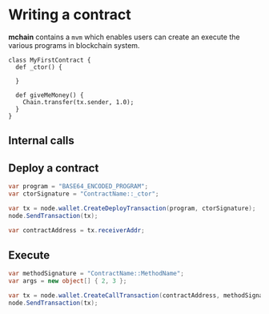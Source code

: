 Writing a contract
====

__mchain__ contains a `mvm` which enables users can create an execute the various programs in blockchain system.

```
class MyFirstContract {
  def _ctor() {
  
  }
  
  def giveMeMoney() {
    Chain.transfer(tx.sender, 1.0);
  }
}
```

Internal calls
----


Deploy a contract
----
```cs
var program = "BASE64_ENCODED_PROGRAM";
var ctorSignature = "ContractName::_ctor";

var tx = node.wallet.CreateDeployTransaction(program, ctorSignature);
node.SendTransaction(tx);

var contractAddress = tx.receiverAddr;
```

Execute 
----
```cs
var methodSignature = "ContractName::MethodName";
var args = new object[] { 2, 3 };

var tx = node.wallet.CreateCallTransaction(contractAddress, methodSignature, args);
node.SendTransaction(tx);
```
